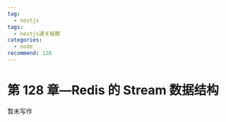 ```yaml
---
tag:
  - nestjs
tags:
  - nestjs通关秘籍
categories:
  - node
recommend: 128
---
```


# 第 128 章—Redis 的 Stream 数据结构

暂未写作
